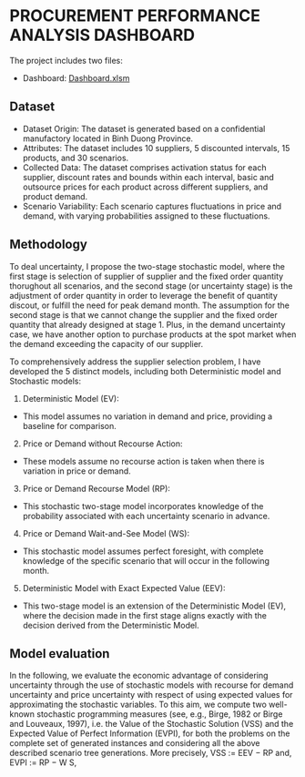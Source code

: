# PROCUREMENT PERFORMANCE ANALYSIS DASHBOARD
The project includes two files: 
* Dashboard: [Dashboard.xlsm](Dashboard.xlsm)

## Dataset
* Dataset Origin: The dataset is generated based on a confidential manufactory located in Binh Duong Province.
* Attributes: The dataset includes 10 suppliers, 5 discounted intervals, 15 products, and 30 scenarios.
* Collected Data: The dataset comprises activation status for each supplier, discount rates and bounds within each interval, basic and outsource prices for each product across different suppliers, and product demand.
* Scenario Variability: Each scenario captures fluctuations in price and demand, with varying probabilities assigned to these fluctuations.

## Methodology
To deal uncertainty, I propose the two-stage stochastic model, where the first stage is selection of supplier of supplier and the fixed order quantity thorughout all scenarios, and the second stage (or uncertainty stage) is the adjustment of order quantity in order to leverage the benefit of quantity discout, or fulfill the need for peak demand month. The assumption for the second stage is that we cannot change the supplier and the fixed order quantity that already designed at stage 1. Plus, in the demand uncertainty case, we have another option to purchase products at the spot market when the demand exceeding the capacity of our supplier.

To comprehensively address the supplier selection problem, I have developed the 5 distinct models, including both Deterministic model and Stochastic models: 
1. Deterministic Model (EV):
* This model assumes no variation in demand and price, providing a baseline for comparison.
2. Price or Demand without Recourse Action:
* These models assume no recourse action is taken when there is variation in price or demand.
3. Price or Demand Recourse Model (RP):
* This stochastic two-stage model incorporates knowledge of the probability associated with each uncertainty scenario in advance.
4. Price or Demand Wait-and-See Model (WS):
* This stochastic model assumes perfect foresight, with complete knowledge of the specific scenario that will occur in the following month.
5. Deterministic Model with Exact Expected Value (EEV):
* This two-stage model is an extension of the Deterministic Model (EV), where the decision made in the first stage aligns exactly with the decision derived from the Deterministic Model.

## Model evaluation
In the following, we evaluate the economic advantage of considering uncertainty through the
use of stochastic models with recourse for demand uncertainty and price uncertainty with respect of using
expected values for approximating the stochastic variables. To this aim, we compute two well-
known stochastic programming measures (see, e.g., Birge, 1982 or Birge and Louveaux, 1997), i.e.
the Value of the Stochastic Solution (VSS) and the Expected Value of Perfect Information (EVPI),
for both the problems on the complete set of generated instances and considering all the above
described scenario tree generations. 
More precisely, 
VSS := EEV − RP and, 
EVPI := RP − W S,


